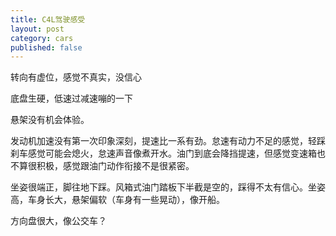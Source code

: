 ```yaml
---
title: C4L驾驶感受
layout: post
category: cars
published: false
---
```


转向有虚位，感觉不真实，没信心

底盘生硬，低速过减速嘣的一下

悬架没有机会体验。

发动机加速没有第一次印象深刻，提速比一系有劲。怠速有动力不足的感觉，轻踩刹车感觉可能会熄火，怠速声音像煮开水。油门到底会降挡提速，但感觉变速箱也不算很积极，感觉跟油门动作衔接不是很紧密。

坐姿很端正，脚往地下踩。风箱式油门踏板下半截是空的，踩得不太有信心。坐姿高，车身长大，悬架偏软（车身有一些晃动），像开船。

方向盘很大，像公交车？